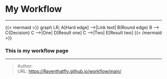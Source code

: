 # My Workflow

---

{{&lt; mermaid &gt;}}
graph LR;
A[Hard edge] --&gt;|Link text| B(Round edge)
B --&gt; C{Decision}
C --&gt;|One| D[Result one]
C --&gt;|Two| E[Result two]
{{&lt; /mermaid &gt;}}

### This is my workflow page


---

> Author:   
> URL: https://Raventhatfly.github.io/workflow/main/  

